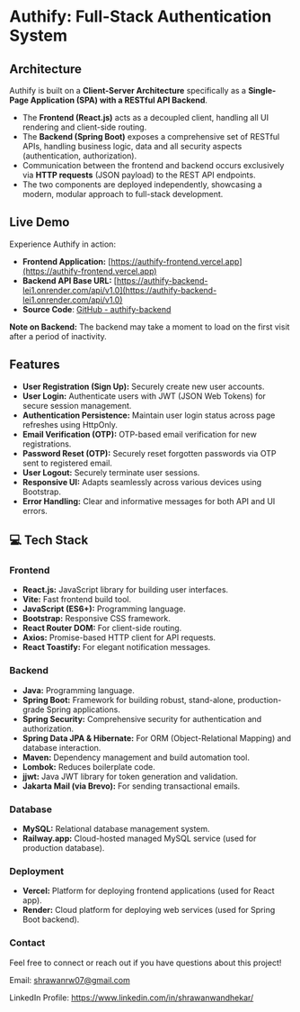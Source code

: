 # Authify: Full-Stack Authentication System

##  Architecture

Authify is built on a **Client-Server Architecture** specifically as a **Single-Page Application (SPA) with a RESTful API Backend**.

* The **Frontend (React.js)** acts as a decoupled client, handling all UI rendering and client-side routing.
* The **Backend (Spring Boot)** exposes a comprehensive set of RESTful APIs, handling business logic, data and all security aspects (authentication, authorization).
* Communication between the frontend and backend occurs exclusively via **HTTP requests** (JSON payload) to the REST API endpoints.
* The two components are deployed independently, showcasing a modern, modular approach to full-stack development.

##  Live Demo

Experience Authify in action:

* **Frontend Application:** [https://authify-frontend.vercel.app](https://authify-frontend.vercel.app)
* **Backend API Base URL:** [https://authify-backend-lei1.onrender.com/api/v1.0](https://authify-backend-lei1.onrender.com/api/v1.0)
* **Source Code**: [GitHub - authify-backend](https://github.com/Shrawan0701/authify-backend)

 **Note on Backend:** The backend may take a moment to load on the first visit after a period of inactivity.
  

##  Features

* **User Registration (Sign Up):** Securely create new user accounts.
* **User Login:** Authenticate users with JWT (JSON Web Tokens) for secure session management.
* **Authentication Persistence:** Maintain user login status across page refreshes using HttpOnly.
* **Email Verification (OTP):** OTP-based email verification for new registrations.
* **Password Reset (OTP):** Securely reset forgotten passwords via OTP sent to registered email.
* **User Logout:** Securely terminate user sessions.
* **Responsive UI:** Adapts seamlessly across various devices using Bootstrap.
* **Error Handling:** Clear and informative messages for both API and UI errors.

## 💻 Tech Stack

### Frontend

* **React.js:** JavaScript library for building user interfaces.
* **Vite:** Fast frontend build tool.
* **JavaScript (ES6+):** Programming language.
* **Bootstrap:** Responsive CSS framework.
* **React Router DOM:** For client-side routing.
* **Axios:** Promise-based HTTP client for API requests.
* **React Toastify:** For elegant notification messages.

### Backend

* **Java:** Programming language.
* **Spring Boot:** Framework for building robust, stand-alone, production-grade Spring applications.
* **Spring Security:** Comprehensive security for authentication and authorization.
* **Spring Data JPA & Hibernate:** For ORM (Object-Relational Mapping) and database interaction.
* **Maven:** Dependency management and build automation tool.
* **Lombok:** Reduces boilerplate code.
* **jjwt:** Java JWT library for token generation and validation.
* **Jakarta Mail (via Brevo):** For sending transactional emails.

### Database

* **MySQL:** Relational database management system.
* **Railway.app:** Cloud-hosted managed MySQL service (used for production database).

### Deployment

* **Vercel:** Platform for deploying frontend applications (used for React app).
* **Render:** Cloud platform for deploying web services (used for Spring Boot backend).

### Contact
Feel free to connect or reach out if you have questions about this project!

Email: shrawanrw07@gmail.com

LinkedIn Profile: https://www.linkedin.com/in/shrawanwandhekar/




